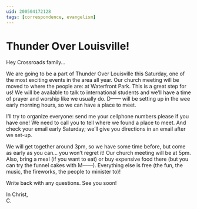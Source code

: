 ```yaml
---
uid: 200504172128
tags: [correspondence, evangelism]
---
```

  
# Thunder Over Louisville!

Hey Crossroads family…

We are going to be a part of Thunder Over Louisville this Saturday, one of the most exciting events in the area all year. Our church meeting will be moved to where the people are: at Waterfront Park. This is a great step for us! We will be available to talk to international students and we’ll have a time of prayer and worship like we usually do. D—— will be setting up in the wee early morning hours, so we can have a place to meet.

I’ll try to organize everyone: send me your cellphone numbers please if you have one! We need to call you to tell where we found a place to meet. And check your email early Saturday; we’ll give you directions in an email after we set-up.

We will get together around 3pm, so we have some time before, but come as early as you can… you won’t regret it! Our church meeting will be at 5pm. Also, bring a meal (if you want to eat) or buy expensive food there (but you can try the funnel cakes with M——). Everything else is free (the fun, the music, the fireworks, the people to minister to)!

Write back with any questions. See you soon!

In Christ,  
C.
